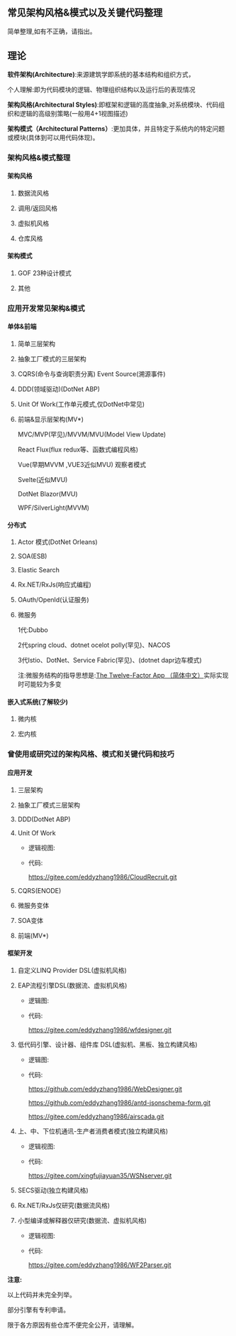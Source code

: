 ## 常见架构风格&模式以及关键代码整理

简单整理,如有不正确，请指出。

## 理论

**软件架构(Architecture)**:来源建筑学即系统的基本结构和组织方式，

个人理解:即为代码模块的逻辑、物理组织结构以及运行后的表现情况

**架构风格(Architectural Styles)**:即框架和逻辑的高度抽象,对系统模块、代码组织和逻辑的高级别策略(一般用4+1视图描述)

**架构模式（Architectural Patterns）**:更加具体，并且特定于系统内的特定问题或模块(具体到可以用代码体现)。

### 架构风格&模式整理

#### **架构风格**

1. 数据流风格

2. 调用/返回风格

3. 虚拟机风格

4. 仓库风格

#### **架构模式**

1. GOF 23种设计模式

2. 其他

### 应用开发常见架构&模式

#### 单体&前端

1. 简单三层架构 

2. 抽象工厂模式的三层架构

3. CQRS(命令与查询职责分离) Event Source(溯源事件)

4. DDD(领域驱动)(DotNet ABP) 

5. Unit Of Work(工作单元模式,仅DotNet中常见)

6. 前端&显示层架构(MV*)

	MVC/MVP(罕见)/MVVM/MVU(Model View Update)

	React Flux(flux redux等、函数式编程风格)

	Vue(早期MVVM ,VUE3近似MVU) 观察者模式

	Svelte(近似MVU)

	DotNet Blazor(MVU)

	WPF/SilverLight(MVVM)

#### 分布式

1. Actor 模式(DotNet Orleans)

2. SOA(ESB)

3. Elastic Search

4. Rx.NET/RxJs(响应式编程)

5. OAuth/OpenId(认证服务)

6. 微服务

	1代:Dubbo

	2代spring cloud、dotnet ocelot polly(罕见)、NACOS

	3代Istio、DotNet、Service Fabric(罕见)、(dotnet dapr边车模式)

	注:微服务结构的指导思想是:[The Twelve-Factor App （简体中文）](https://12factor.net/zh_cn/)实际实现时可能较为多变

#### 嵌入式系统(了解较少)

1. 微内核

2. 宏内核

### 曾使用或研究过的架构风格、模式和关键代码和技巧

#### 应用开发

1. 三层架构

2. 抽象工厂模式三层架构

3. DDD(DotNet ABP)

4. Unit Of Work
   
   - 逻辑视图:
   
   - 代码:
     
     https://gitee.com/eddyzhang1986/CloudRecruit.git

5. CQRS(ENODE)

6. 微服务变体

7. SOA变体

8. 前端(MV*)

#### 框架开发

1. 自定义LINQ Provider DSL(虚拟机风格)

2. EAP流程引擎DSL(数据流、虚拟机风格)
   
   - 逻辑图:
   
   - 代码:
     
     https://gitee.com/eddyzhang1986/wfdesigner.git

3. 低代码引擎、设计器、组件库 DSL(虚拟机、黑板、独立构建风格)
   
   - 逻辑图:
   
   - 代码:
     
     https://github.com/eddyzhang1986/WebDesigner.git
     
     https://github.com/eddyzhang1986/antd-jsonschema-form.git
	 
	 https://gitee.com/eddyzhang1986/airscada.git

4. 上、中、下位机通讯-生产者消费者模式(独立构建风格)
   
   - 逻辑视图:
   
   - 代码:
     
     https://gitee.com/xingfujiayuan35/WSNserver.git

5. SECS驱动(独立构建风格)

6. Rx.NET/RxJs仅研究(数据流风格)

7. 小型编译或解释器仅研究(数据流、虚拟机风格)
   
   - 逻辑视图:
   
   - 代码:
     
     https://gitee.com/eddyzhang1986/WF2Parser.git

**注意:**

以上代码并未完全列举。

部分引擎有专利申请。

限于各方原因有些仓库不便完全公开，请理解。
